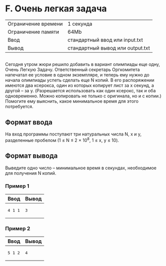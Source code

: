 <div class="problem-statement">
   <div class="header">
      <h1 class="title">F. Очень легкая задача</h1>
      <table>
         <tr class="time-limit">
            <td class="property-title">Ограничение времени</td>
            <td>1&nbsp;секунда</td>
         </tr>
         <tr class="memory-limit">
            <td class="property-title">Ограничение памяти</td>
            <td>64Mb</td>
         </tr>
         <tr class="input-file">
            <td class="property-title">Ввод</td>
            <td colspan="1">стандартный ввод или input.txt</td>
         </tr>
         <tr class="output-file">
            <td class="property-title">Вывод</td>
            <td colspan="1">стандартный вывод или output.txt</td>
         </tr>
      </table>
   </div>
   <h2></h2>
   <div class="legend"><span style="">
         <p>Сегодня утром жюри решило добавить в вариант олимпиады еще одну, Очень Легкую Задачу. Ответственный секретарь Оргкомитета
            напечатал ее условие в одном экземпляре, и теперь ему нужно до начала олимпиады успеть сделать еще N копий. В его распоряжении
            имеются два ксерокса, один из которых копирует лист за х секунд, а другой – за y. (Разрешается использовать как один ксерокс,
            так и оба одновременно. Можно копировать не только с оригинала, но и с копии.) Помогите ему выяснить, какое минимальное время
            для этого потребуется. 
         </p></span><p></p>
   </div>
   <h2>Формат ввода</h2>
   <div class="input-specification"><span style="">
         <p>На вход программы поступают три натуральных числа N, x и y, разделенные пробелом (1 ≤ N ≤ <span class="tex-math-text">2 &times; 10<sup>8</sup></span>, 1 ≤ x, y ≤ 10). 
         </p></span><p></p>
   </div>
   <h2>Формат вывода</h2>
   <div class="output-specification"><span style="">
         <p>Выведите одно число – минимальное время в секундах, необходимое для получения N копий. </p></span><p></p>
   </div>
   <h3>Пример 1</h3>
   <table class="sample-tests">
      <thead>
         <tr>
            <th>Ввод</th>
            <th>Вывод</th>
         </tr>
      </thead>
      <tbody>
         <tr>
            <td><pre>4 1 1
</pre></td>
            <td><pre>3
</pre></td>
         </tr>
      </tbody>
   </table>
   <h3>Пример 2</h3>
   <table class="sample-tests">
      <thead>
         <tr>
            <th>Ввод</th>
            <th>Вывод</th>
         </tr>
      </thead>
      <tbody>
         <tr>
            <td><pre>5 1 2
</pre></td>
            <td><pre>4
</pre></td>
         </tr>
      </tbody>
   </table>
</div></div>

